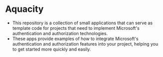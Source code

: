 # Aquacity
- This repository is a collection of small applications that can serve as template code for projects that need to implement Microsoft's authentication and authorization technologies.
- These apps provide examples of how to integrate Microsoft's authentication and authorization features into your project, helping you to get started more quickly and easily.
